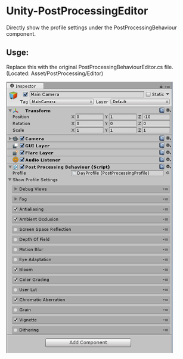 # Unity-PostProcessingEditor
Directly show the profile settings under the PostProcessingBehaviour component.

## Usge:
Replace this with the original PostProcessingBehaviourEditor.cs file.
(Located: Asset/PostProcessing/Editor)


![Unity PostProcessing Screen Shot](./PostProcessingEditor.png)
